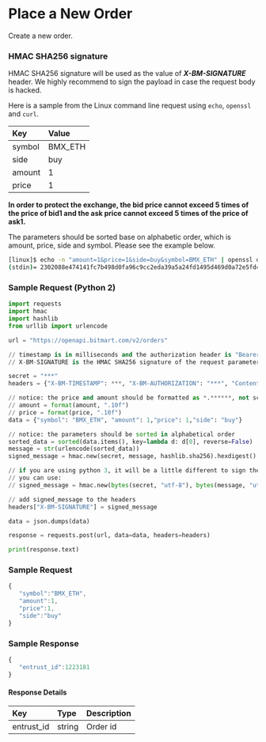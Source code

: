 # Place a New Order

Create a new order.

### HMAC SHA256 signature

HMAC SHA256 signature will be used as the value of _**X-BM-SIGNATURE**_ header. We highly recommend to sign the payload in case the request body is hacked.

Here is a sample from the Linux command line request using ```echo```, ```openssl``` and ```curl```.

| Key | Value |
| :--- | :--- |
| symbol | BMX_ETH |
| side | buy |
| amount | 1 |
| price | 1 |

**In order to protect the exchange, the bid price cannot exceed 5 times of the price of bid1 and the ask price cannot exceed 5 times of the price of ask1.**

The parameters should be sorted base on alphabetic order, which is amount, price, side and symbol. Please see the example below.

```sh
[linux]$ echo -n "amount=1&price=1&side=buy&symbol=BMX_ETH" | openssl dgst -sha256 -hmac "8c08d9d5c3d15b105dbddaf96e427ac6"
(stdin)= 2302088e474141fc7b498d0fa96c9cc2eda39a5a24fd1495d469d0a72e5fd483
```

### Sample Request \(Python 2\)

```py
import requests
import hmac
import hashlib
from urllib import urlencode

url = "https://openapi.bitmart.com/v2/orders"

// timestamp is in milliseconds and the authorization header is "Bearer " + token
// X-BM-SIGNATURE is the HMAC SHA256 signature of the request parameters encrypted by API Secret

secret = "***"
headers = {"X-BM-TIMESTAMP": ***, "X-BM-AUTHORIZATION": "***", "Content-Type": "application/json"}

// notice: the price and amount should be formatted as *.******, not scientific notation
// amount = format(amount, ".10f")
// price = format(price, ".10f")
data = {"symbol": "BMX_ETH", "amount": 1,"price": 1,"side": "buy"}

// notice: the parameters should be sorted in alphabetical order
sorted_data = sorted(data.items(), key=lambda d: d[0], reverse=False)
message = str(urlencode(sorted_data))
signed_message = hmac.new(secret, message, hashlib.sha256).hexdigest()

// if you are using python 3, it will be a little different to sign the message
// you can use: 
// signed_message = hmac.new(bytes(secret, "utf-8"), bytes(message, "utf-8"), hashlib.sha256).hexdigest()

// add signed_message to the headers
headers["X-BM-SIGNATURE"] = signed_message

data = json.dumps(data)

response = requests.post(url, data=data, headers=headers)

print(response.text)
```

### Sample Request

```js
{
   "symbol":"BMX_ETH",
   "amount":1,
   "price":1,
   "side":"buy"
}
```

### Sample Response
```js
{
   "entrust_id":1223181
}
```

#### Response Details

| Key | Type | Description |
| :--- | :--- | :--- |
| entrust_id | string | Order id |





